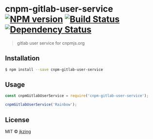 # cnpm-gitlab-user-service [![NPM version][npm-image]][npm-url] [![Build Status][travis-image]][travis-url] [![Dependency Status][daviddm-image]][daviddm-url]
> gitlab user service for cnpmjs.org

## Installation

```sh
$ npm install --save cnpm-gitlab-user-service
```

## Usage

```js
const cnpmGitlabUserService = require('cnpm-gitlab-user-service');

cnpmGitlabUserService('Rainbow');
```
## License

MIT © [jkzing]()


[npm-image]: https://badge.fury.io/js/cnpm-gitlab-user-service.svg
[npm-url]: https://npmjs.org/package/cnpm-gitlab-user-service
[travis-image]: https://travis-ci.org/jkzing/cnpm-gitlab-user-service.svg?branch=master
[travis-url]: https://travis-ci.org/jkzing/cnpm-gitlab-user-service
[daviddm-image]: https://david-dm.org/jkzing/cnpm-gitlab-user-service.svg?theme=shields.io
[daviddm-url]: https://david-dm.org/jkzing/cnpm-gitlab-user-service
